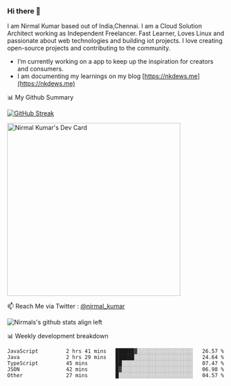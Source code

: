 ### Hi there 👋

 I am Nirmal Kumar based out of India,Chennai. I am a Cloud Solution Architect working as Independent Freelancer. Fast Learner, Loves Linux and passionate about web technologies and building iot projects. I love creating open-source projects and contributing to the community.

- I’m currently working on a app to keep up the inspiration for creators and consumers.
- I am documenting my learnings on my blog [https://nkdews.me](https://nkdews.me)


📊 My Github Summary

[![GitHub Streak](https://github-readme-streak-stats.herokuapp.com?user=nk-gears&theme=dark&hide_border=true&date_format=M%20j%5B%2C%20Y%5D)](https://git.io/streak-stats)

<a href="https://app.daily.dev/nirmal_kumar"><img src="https://api.daily.dev/devcards/a16cfcf02d384b16b41de71ce4d1d811.png?r=8ve" width="400" alt="Nirmal Kumar's Dev Card"/></a>

📫 Reach Me via  Twitter : [@nirmal_kumar](https://twitter.com/nirmal_kumar)

![Nirmals's github stats align left](https://github-readme-stats.vercel.app/api?username=nk-gears&show_icons=true)


📊 Weekly development breakdown

<!--START_SECTION:waka-->

```text
JavaScript         2 hrs 41 mins   ██████▓░░░░░░░░░░░░░░░░░░   26.57 %
Java               2 hrs 29 mins   ██████░░░░░░░░░░░░░░░░░░░   24.64 %
TypeScript         45 mins         ██░░░░░░░░░░░░░░░░░░░░░░░   07.47 %
JSON               42 mins         █▓░░░░░░░░░░░░░░░░░░░░░░░   06.98 %
Other              27 mins         █░░░░░░░░░░░░░░░░░░░░░░░░   04.57 %
```

<!--END_SECTION:waka-->


